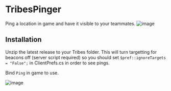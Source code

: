 # TribesPinger

Ping a location in game and have it visible to your teammates.
![image](https://github.com/user-attachments/assets/3c5748dc-6d41-49a6-b635-e38c18b54808)

## Installation

Unzip the latest release to your Tribes folder. This will turn targetting for beacons off (server script required) so you should set ``` $pref::ignoreTargets = "False"; ``` in ClientPrefs.cs in order to see pings.

Bind ```Ping``` in game to use.

![image](https://github.com/user-attachments/assets/69473d82-fc05-4499-88be-96f871f15cef)
